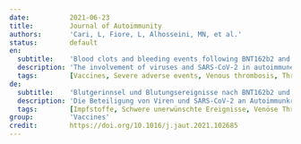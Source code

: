 ```yaml
---
date:          2021-06-23
title:         Journal of Autoimmunity
authors:       'Cari, L, Fiore, L, Alhosseini, MN, et al.'
status:        default
en:
  subtitle:    'Blood clots and bleeding events following BNT162b2 and ChAdOx1 nCoV-19 vaccine: An analysis of European data'
  description: 'The involvement of viruses and SARS-CoV-2 in autoimmune diseases is well known. The recent demonstration that ChAdOx1 nCoV-19 Covid-19 (AstraZeneca) vaccine (ChA) favors the production of anti-platelet factor 4 (anti-PF4) antibodies, blood clots, and thrombocytopenia raises the question of whether other anti-CoViD-19 vaccines favor the same patterns of events. We assessed the frequency of severe adverse events (SAEs) documented in the EudraVigilance European database up to April 16, 2021 related to thrombocytopenia, bleeding, and blood clots in recipients of ChA compared to that of recipients of the BNT162b2 Covid-19 (Pfizer/BioNTech) vaccine (BNT). ChA administration was associated with a much higher frequency of SAEs in each AE Reaction Group as compared with that elicited by BNT. When considering AEs caused by thrombocytopenia, bleeding and blood clots, we observed 33 and 151 SAEs/1 million doses in BNT and ChA recipients, respectively. When considering patients with AEs related to cerebral/splanchnic venous thrombosis, and/or thrombocytopenia, we documented 4 and 30 SAEs and 0.4 and 4.8 deaths/1 million doses for BNT and ChA recipients, respectively. The highest risk following ChA vaccination is in young people and, likely, women of reproductive age, as suggested by hypothesized scenarios. In conclusion, the immune reaction promoted by ChA vaccine may lead to not only thrombocytopenia and cerebral/splanchnic venous thrombosis but also other thrombotic and thromboembolic SAEs. These events are not favored by BNT vaccine. Our study may help in the evaluation of the benefit/risk profile of the ChA vaccine considering the epidemic curve present in a country.'
  tags:        [Vaccines, Severe adverse events, Venous thrombosis, Thrombocytopenia, Risk factors]
de:
  subtitle:    'Blutgerinnsel und Blutungsereignisse nach BNT162b2 und ChAdOx1 nCoV-19-Impfstoff: Eine Analyse der europäischen Daten'
  description: 'Die Beteiligung von Viren und SARS-CoV-2 an Autoimmunkrankheiten ist allgemein bekannt. Der jüngste Nachweis, dass der Impfstoff ChAdOx1 nCoV-19 Covid-19 (AstraZeneca) die Bildung von Antikörpern gegen den Thrombozytenfaktor 4 (Anti-PF4), Blutgerinnsel und Thrombozytopenie begünstigt, wirft die Frage auf, ob andere Anti-CoViD-19-Impfstoffe die gleichen Ereignismuster begünstigen. Wir untersuchten die Häufigkeit von schwerwiegenden unerwünschten Ereignissen (SAEs), die in der europäischen EudraVigilance-Datenbank bis zum 16. April 2021 im Zusammenhang mit Thrombozytopenie, Blutungen und Blutgerinnseln bei Empfängern von ChA dokumentiert wurden, im Vergleich zu Empfängern des Impfstoffs BNT162b2 Covid-19 (Pfizer/BioNTech) (BNT). Die Verabreichung von ChA war mit einer wesentlich höheren Häufigkeit von SAEs in jeder AE-Reaktionsgruppe verbunden als die von BNT hervorgerufene. Betrachtet man die durch Thrombozytopenie, Blutungen und Blutgerinnsel verursachten SUEs, so wurden bei BNT- und ChA-Empfängern 33 bzw. 151 SUEs/1 Million Dosen beobachtet. Bei Patienten mit Nebenwirkungen im Zusammenhang mit zerebraler/planchialer Venenthrombose und/oder Thrombozytopenie dokumentierten wir 4 bzw. 30 SUEs und 0,4 bzw. 4,8 Todesfälle/1 Million Dosen bei BNT- und ChA-Empfängern. Das höchste Risiko nach einer ChA-Impfung besteht bei jungen Menschen und wahrscheinlich auch bei Frauen im gebärfähigen Alter, wie die angenommenen Szenarien vermuten lassen. Zusammenfassend lässt sich sagen, dass die durch den ChA-Impfstoff ausgelöste Immunreaktion nicht nur zu Thrombozytopenie und zerebralen/planchialen Venenthrombosen, sondern auch zu anderen thrombotischen und thromboembolischen SAEs führen kann. Diese Ereignisse werden durch den BNT-Impfstoff nicht begünstigt. Unsere Studie kann bei der Bewertung des Nutzen-Risiko-Profils des ChA-Impfstoffs unter Berücksichtigung der epidemischen Kurve in einem Land hilfreich sein.' 
  tags:        [Impfstoffe, Schwere unerwünschte Ereignisse, Venöse Thrombose, Thrombozytopenie, Risikofaktoren]
group:         'Vaccines'
credit:        https://doi.org/10.1016/j.jaut.2021.102685
---
```

